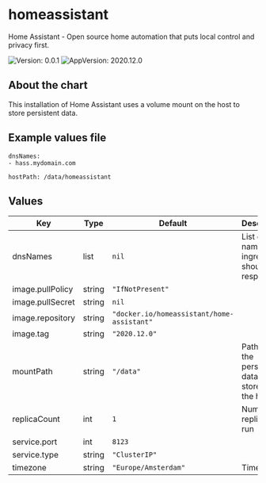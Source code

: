 # homeassistant

Home Assistant - Open source home automation that puts local control and privacy first.

![Version: 0.0.1](https://img.shields.io/badge/Version-0.0.1-informational?style=flat-square) ![AppVersion: 2020.12.0](https://img.shields.io/badge/AppVersion-2020.12.0-informational?style=flat-square)

## About the chart

This installation of Home Assistant uses a volume mount on the host to store persistent data.

## Example values file

```
dnsNames:
- hass.mydomain.com

hostPath: /data/homeassistant
```

## Values

| Key | Type | Default | Description |
|-----|------|---------|-------------|
| dnsNames | list | `nil` | List of DNS names the ingress should respond to |
| image.pullPolicy | string | `"IfNotPresent"` |  |
| image.pullSecret | string | `nil` |  |
| image.repository | string | `"docker.io/homeassistant/home-assistant"` |  |
| image.tag | string | `"2020.12.0"` |  |
| mountPath | string | `"/data"` | Path were the persistent data is stored on the host |
| replicaCount | int | `1` | Number of replicas to run |
| service.port | int | `8123` |  |
| service.type | string | `"ClusterIP"` |  |
| timezone | string | `"Europe/Amsterdam"` | Timezone |
